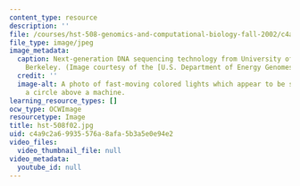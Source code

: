 ```yaml
---
content_type: resource
description: ''
file: /courses/hst-508-genomics-and-computational-biology-fall-2002/c4a9c2a69935576a8afa5b3a5e0e94e2_hst-508f02.jpg
file_type: image/jpeg
image_metadata:
  caption: Next-generation DNA sequencing technology from University of California,
    Berkeley. (Image courtesy of the [U.S. Department of Energy Genomes to Life Program](http://doegenomestolife.org/).)
  credit: ''
  image-alt: A photo of fast-moving colored lights which appear to be spinning in
    a circle above a machine.
learning_resource_types: []
ocw_type: OCWImage
resourcetype: Image
title: hst-508f02.jpg
uid: c4a9c2a6-9935-576a-8afa-5b3a5e0e94e2
video_files:
  video_thumbnail_file: null
video_metadata:
  youtube_id: null
---
```

